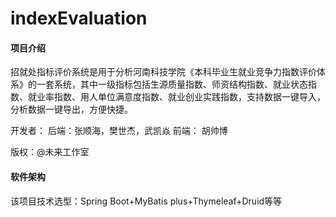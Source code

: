 # indexEvaluation

#### 项目介绍

招就处指标评价系统是用于分析河南科技学院《本科毕业生就业竞争力指数评价体系》的一套系统，其中一级指标包括生源质量指数、师资结构指数、就业状态指数、就业率指数、用人单位满意度指数、就业创业实践指数，支持数据一键导入，分析数据一键导出，方便快捷。

开发者： 后端：张顺海，樊世杰，武凯焱		前端： 胡帅博

版权：@未来工作室

#### 软件架构

该项目技术选型：Spring Boot+MyBatis plus+Thymeleaf+Druid等等